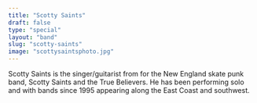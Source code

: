 ```yaml
---
title: "Scotty Saints"
draft: false
type: "special"
layout: "band"
slug: "scotty-saints"
image: "scottysaintsphoto.jpg"
---
```


Scotty Saints is the singer/guitarist from for the New England skate punk band, Scotty Saints and the True Believers. He has been performing solo and with bands since 1995 appearing along the East Coast and southwest.